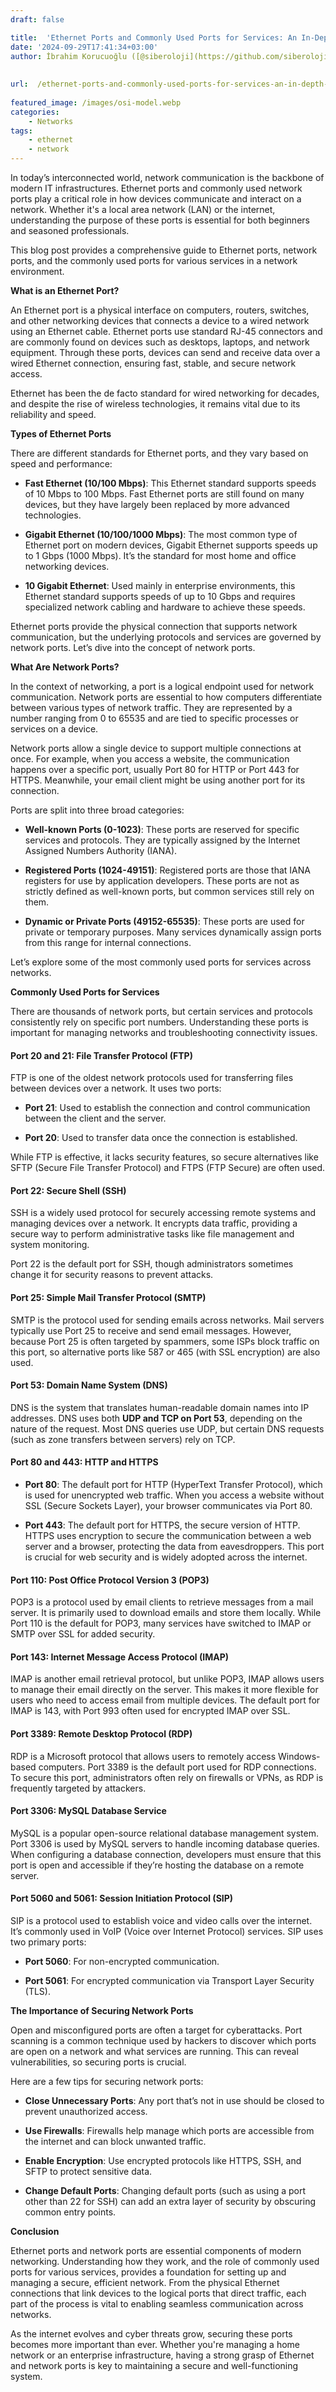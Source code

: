 ```yaml
---
draft: false

title:  'Ethernet Ports and Commonly Used Ports for Services: An In-Depth Guide'
date: '2024-09-29T17:41:34+03:00'
author: İbrahim Korucuoğlu ([@siberoloji](https://github.com/siberoloji))
 
 
url:  /ethernet-ports-and-commonly-used-ports-for-services-an-in-depth-guide/
 
featured_image: /images/osi-model.webp
categories:
    - Networks
tags:
    - ethernet
    - network
---
```



In today’s interconnected world, network communication is the backbone of modern IT infrastructures. Ethernet ports and commonly used network ports play a critical role in how devices communicate and interact on a network. Whether it's a local area network (LAN) or the internet, understanding the purpose of these ports is essential for both beginners and seasoned professionals.



This blog post provides a comprehensive guide to Ethernet ports, network ports, and the commonly used ports for various services in a network environment.



**What is an Ethernet Port?**



An Ethernet port is a physical interface on computers, routers, switches, and other networking devices that connects a device to a wired network using an Ethernet cable. Ethernet ports use standard RJ-45 connectors and are commonly found on devices such as desktops, laptops, and network equipment. Through these ports, devices can send and receive data over a wired Ethernet connection, ensuring fast, stable, and secure network access.



Ethernet has been the de facto standard for wired networking for decades, and despite the rise of wireless technologies, it remains vital due to its reliability and speed.



**Types of Ethernet Ports**



There are different standards for Ethernet ports, and they vary based on speed and performance:


* **Fast Ethernet (10/100 Mbps)**: This Ethernet standard supports speeds of 10 Mbps to 100 Mbps. Fast Ethernet ports are still found on many devices, but they have largely been replaced by more advanced technologies.

* **Gigabit Ethernet (10/100/1000 Mbps)**: The most common type of Ethernet port on modern devices, Gigabit Ethernet supports speeds up to 1 Gbps (1000 Mbps). It’s the standard for most home and office networking devices.

* **10 Gigabit Ethernet**: Used mainly in enterprise environments, this Ethernet standard supports speeds of up to 10 Gbps and requires specialized network cabling and hardware to achieve these speeds.




Ethernet ports provide the physical connection that supports network communication, but the underlying protocols and services are governed by network ports. Let’s dive into the concept of network ports.



**What Are Network Ports?**



In the context of networking, a port is a logical endpoint used for network communication. Network ports are essential to how computers differentiate between various types of network traffic. They are represented by a number ranging from 0 to 65535 and are tied to specific processes or services on a device.



Network ports allow a single device to support multiple connections at once. For example, when you access a website, the communication happens over a specific port, usually Port 80 for HTTP or Port 443 for HTTPS. Meanwhile, your email client might be using another port for its connection.



Ports are split into three broad categories:


* **Well-known Ports (0-1023)**: These ports are reserved for specific services and protocols. They are typically assigned by the Internet Assigned Numbers Authority (IANA).

* **Registered Ports (1024-49151)**: Registered ports are those that IANA registers for use by application developers. These ports are not as strictly defined as well-known ports, but common services still rely on them.

* **Dynamic or Private Ports (49152-65535)**: These ports are used for private or temporary purposes. Many services dynamically assign ports from this range for internal connections.




Let’s explore some of the most commonly used ports for services across networks.



**Commonly Used Ports for Services**



There are thousands of network ports, but certain services and protocols consistently rely on specific port numbers. Understanding these ports is important for managing networks and troubleshooting connectivity issues.


#### **Port 20 and 21: File Transfer Protocol (FTP)**



FTP is one of the oldest network protocols used for transferring files between devices over a network. It uses two ports:


* **Port 21**: Used to establish the connection and control communication between the client and the server.

* **Port 20**: Used to transfer data once the connection is established.




While FTP is effective, it lacks security features, so secure alternatives like SFTP (Secure File Transfer Protocol) and FTPS (FTP Secure) are often used.


#### **Port 22: Secure Shell (SSH)**



SSH is a widely used protocol for securely accessing remote systems and managing devices over a network. It encrypts data traffic, providing a secure way to perform administrative tasks like file management and system monitoring.



Port 22 is the default port for SSH, though administrators sometimes change it for security reasons to prevent attacks.


#### **Port 25: Simple Mail Transfer Protocol (SMTP)**



SMTP is the protocol used for sending emails across networks. Mail servers typically use Port 25 to receive and send email messages. However, because Port 25 is often targeted by spammers, some ISPs block traffic on this port, so alternative ports like 587 or 465 (with SSL encryption) are also used.


#### **Port 53: Domain Name System (DNS)**



DNS is the system that translates human-readable domain names into IP addresses. DNS uses both **UDP and TCP on Port 53**, depending on the nature of the request. Most DNS queries use UDP, but certain DNS requests (such as zone transfers between servers) rely on TCP.


#### **Port 80 and 443: HTTP and HTTPS**


* **Port 80**: The default port for HTTP (HyperText Transfer Protocol), which is used for unencrypted web traffic. When you access a website without SSL (Secure Sockets Layer), your browser communicates via Port 80.

* **Port 443**: The default port for HTTPS, the secure version of HTTP. HTTPS uses encryption to secure the communication between a web server and a browser, protecting the data from eavesdroppers. This port is crucial for web security and is widely adopted across the internet.



#### **Port 110: Post Office Protocol Version 3 (POP3)**



POP3 is a protocol used by email clients to retrieve messages from a mail server. It is primarily used to download emails and store them locally. While Port 110 is the default for POP3, many services have switched to IMAP or SMTP over SSL for added security.


#### **Port 143: Internet Message Access Protocol (IMAP)**



IMAP is another email retrieval protocol, but unlike POP3, IMAP allows users to manage their email directly on the server. This makes it more flexible for users who need to access email from multiple devices. The default port for IMAP is 143, with Port 993 often used for encrypted IMAP over SSL.


#### **Port 3389: Remote Desktop Protocol (RDP)**



RDP is a Microsoft protocol that allows users to remotely access Windows-based computers. Port 3389 is the default port used for RDP connections. To secure this port, administrators often rely on firewalls or VPNs, as RDP is frequently targeted by attackers.


#### **Port 3306: MySQL Database Service**



MySQL is a popular open-source relational database management system. Port 3306 is used by MySQL servers to handle incoming database queries. When configuring a database connection, developers must ensure that this port is open and accessible if they’re hosting the database on a remote server.


#### **Port 5060 and 5061: Session Initiation Protocol (SIP)**



SIP is a protocol used to establish voice and video calls over the internet. It’s commonly used in VoIP (Voice over Internet Protocol) services. SIP uses two primary ports:


* **Port 5060**: For non-encrypted communication.

* **Port 5061**: For encrypted communication via Transport Layer Security (TLS).




**The Importance of Securing Network Ports**



Open and misconfigured ports are often a target for cyberattacks. Port scanning is a common technique used by hackers to discover which ports are open on a network and what services are running. This can reveal vulnerabilities, so securing ports is crucial.



Here are a few tips for securing network ports:


* **Close Unnecessary Ports**: Any port that’s not in use should be closed to prevent unauthorized access.

* **Use Firewalls**: Firewalls help manage which ports are accessible from the internet and can block unwanted traffic.

* **Enable Encryption**: Use encrypted protocols like HTTPS, SSH, and SFTP to protect sensitive data.

* **Change Default Ports**: Changing default ports (such as using a port other than 22 for SSH) can add an extra layer of security by obscuring common entry points.




**Conclusion**



Ethernet ports and network ports are essential components of modern networking. Understanding how they work, and the role of commonly used ports for various services, provides a foundation for setting up and managing a secure, efficient network. From the physical Ethernet connections that link devices to the logical ports that direct traffic, each part of the process is vital to enabling seamless communication across networks.



As the internet evolves and cyber threats grow, securing these ports becomes more important than ever. Whether you're managing a home network or an enterprise infrastructure, having a strong grasp of Ethernet and network ports is key to maintaining a secure and well-functioning system.
